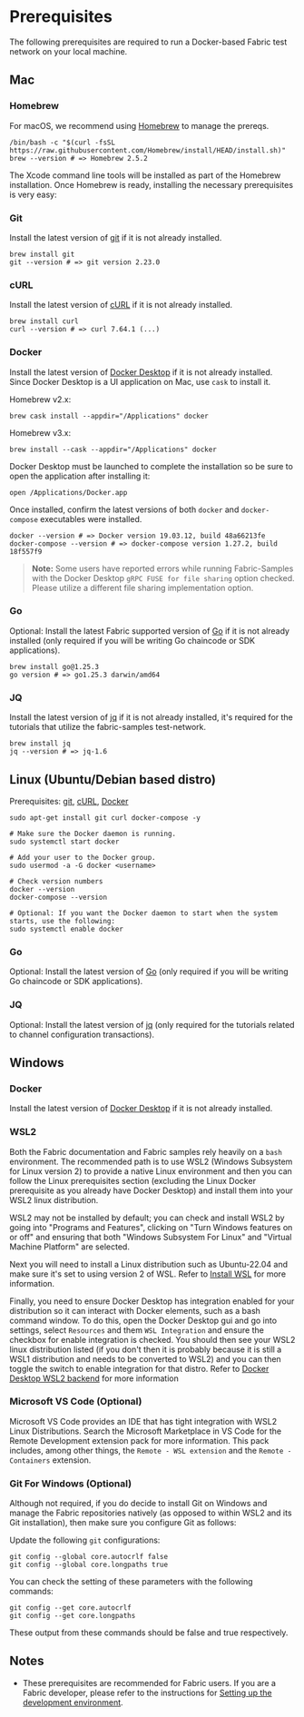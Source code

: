 # Prerequisites

The following prerequisites are required to run a Docker-based Fabric test network on your local machine.

## Mac

### Homebrew

For macOS, we recommend using [Homebrew](https://brew.sh) to manage the prereqs.

```shell
/bin/bash -c "$(curl -fsSL https://raw.githubusercontent.com/Homebrew/install/HEAD/install.sh)"
brew --version # => Homebrew 2.5.2
```

The Xcode command line tools will be installed as part of the Homebrew installation.
Once Homebrew is ready, installing the necessary prerequisites is very easy:

### Git

Install the latest version of [git](https://git-scm.com/downloads) if it is not already installed.

```shell
brew install git
git --version # => git version 2.23.0
```

### cURL

Install the latest version of [cURL](https://curl.haxx.se/download.html) if it is not already installed.

```shell
brew install curl
curl --version # => curl 7.64.1 (...)
```

### Docker

Install the latest version of [Docker Desktop](https://docs.docker.com/get-docker/) if it is not already installed.
Since Docker Desktop is a UI application on Mac, use `cask` to install it.

Homebrew v2.x:

```shell
brew cask install --appdir="/Applications" docker
```

Homebrew v3.x:

```shell
brew install --cask --appdir="/Applications" docker
```

Docker Desktop must be launched to complete the installation so be sure to open the application after installing it:

```shell
open /Applications/Docker.app
```

Once installed, confirm the latest versions of both `docker` and `docker-compose` executables were installed.

```shell
docker --version # => Docker version 19.03.12, build 48a66213fe
docker-compose --version # => docker-compose version 1.27.2, build 18f557f9
```

> **Note:** Some users have reported errors while running Fabric-Samples with the Docker Desktop `gRPC FUSE for file sharing` option checked.
> Please utilize a different file sharing implementation option.

### Go

Optional: Install the latest Fabric supported version of [Go](https://golang.org/doc/install) if it is not already
installed (only required if you will be writing Go chaincode or SDK applications).

```shell
brew install go@1.25.3
go version # => go1.25.3 darwin/amd64
```

### JQ

Install the latest version of [jq](https://stedolan.github.io/jq/download/) if it is not already installed, it's required for the tutorials that utilize the fabric-samples test-network.

```shell
brew install jq
jq --version # => jq-1.6
```

## **Linux (Ubuntu/Debian based distro)**

Prerequisites: [git](https://git-scm.com/downloads), [cURL](https://curl.haxx.se/download.html), [Docker](https://docs.docker.com/get-docker/)

```shell
sudo apt-get install git curl docker-compose -y

# Make sure the Docker daemon is running.
sudo systemctl start docker

# Add your user to the Docker group.
sudo usermod -a -G docker <username>

# Check version numbers  
docker --version
docker-compose --version

# Optional: If you want the Docker daemon to start when the system starts, use the following:
sudo systemctl enable docker
```

### Go

Optional: Install the latest version of [Go](https://golang.org/doc/install) (only required if you will be writing Go chaincode or SDK applications).

### JQ

Optional: Install the latest version of [jq](https://stedolan.github.io/jq/download/) (only required for the tutorials related to channel configuration transactions).

## **Windows**

### Docker

Install the latest version of [Docker Desktop](https://docs.docker.com/get-docker/) if it is not already installed.

### WSL2

Both the Fabric documentation and Fabric samples rely heavily on a `bash` environment. The recommended
path is to use WSL2 (Windows Subsystem for Linux version 2) to provide a native Linux environment and then you can follow the Linux prerequisites section (excluding the Linux Docker prerequisite as you already have Docker Desktop) and install them into your WSL2 linux distribution.

WSL2 may not be installed by default; you can check and install WSL2 by going into "Programs and Features", clicking on "Turn Windows features on or off" and ensuring that both "Windows Subsystem For Linux" and "Virtual Machine Platform" are selected.

Next you will need to install a Linux distribution such as Ubuntu-22.04 and make sure it's set to using version 2 of WSL. Refer to [Install WSL](https://docs.microsoft.com/en-us/windows/wsl/install) for more information.

Finally, you need to ensure Docker Desktop has integration enabled for your distribution so it can interact with Docker elements, such as a bash command window. To do this, open the Docker Desktop gui and go into settings, select `Resources` and them `WSL Integration` and ensure the checkbox for enable integration is checked. You should then see your WSL2 linux distribution listed (if you don't then it is probably because it is still a WSL1 distribution and needs to be converted to WSL2) and you can then toggle the switch to enable integration for that distro. Refer to [Docker Desktop WSL2 backend](https://docs.docker.com/desktop/windows/wsl/) for more information

### Microsoft VS Code (Optional)

Microsoft VS Code provides an IDE that has tight integration with WSL2 Linux Distributions. Search the Microsoft Marketplace in VS Code for the Remote Development extension pack for more information. This pack includes, among other things, the `Remote - WSL extension` and the `Remote - Containers` extension.

### Git For Windows (Optional)

Although not required, if you do decide to install Git on Windows and manage the Fabric repositories natively (as opposed to within WSL2 and its Git installation), then make sure you configure Git as follows:

Update the following `git` configurations:
```shell
git config --global core.autocrlf false
git config --global core.longpaths true
```

You can check the setting of these parameters with the following commands:
```shell
git config --get core.autocrlf
git config --get core.longpaths
```
These output from these commands should be false and true respectively.

## **Notes**

- These prerequisites are recommended for Fabric users. If you are a Fabric developer, please refer to the instructions for [Setting up the development environment](https://hyperledger-fabric.readthedocs.io/en/latest/dev-setup/devenv.html).

<!--- Licensed under Creative Commons Attribution 4.0 International License
https://creativecommons.org/licenses/by/4.0/ -->
